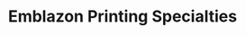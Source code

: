 ---
title: "Emblazon Printing Specialties"
url: /broken-arrow/emblazon-printing-specialties/
shop: copyshop
---